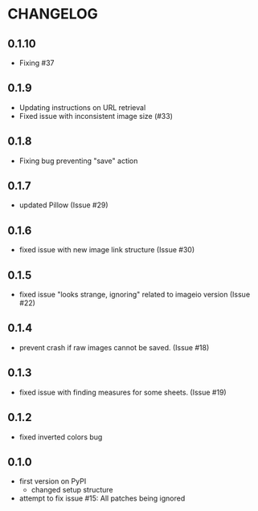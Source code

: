 # CHANGELOG
## 0.1.10
* Fixing #37 
## 0.1.9
* Updating instructions on URL retrieval
* Fixed issue with inconsistent image size (#33)
## 0.1.8
* Fixing bug preventing "save" action
## 0.1.7 
* updated Pillow (Issue #29)
## 0.1.6 
* fixed issue with new image link structure (Issue #30)
## 0.1.5 
* fixed issue "looks strange, ignoring" related to imageio version (Issue #22)
## 0.1.4 
* prevent crash if raw images cannot be saved. (Issue #18)
## 0.1.3
* fixed issue with finding measures for some sheets. (Issue #19)
## 0.1.2
* fixed inverted colors bug 
## 0.1.0
* first version on PyPI
    * changed setup structure
* attempt to fix issue #15: All patches being ignored
